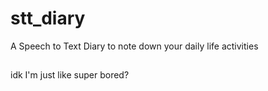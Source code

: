 # stt_diary

A Speech to Text Diary to note down your daily life activities

##

idk I'm just like super bored?

